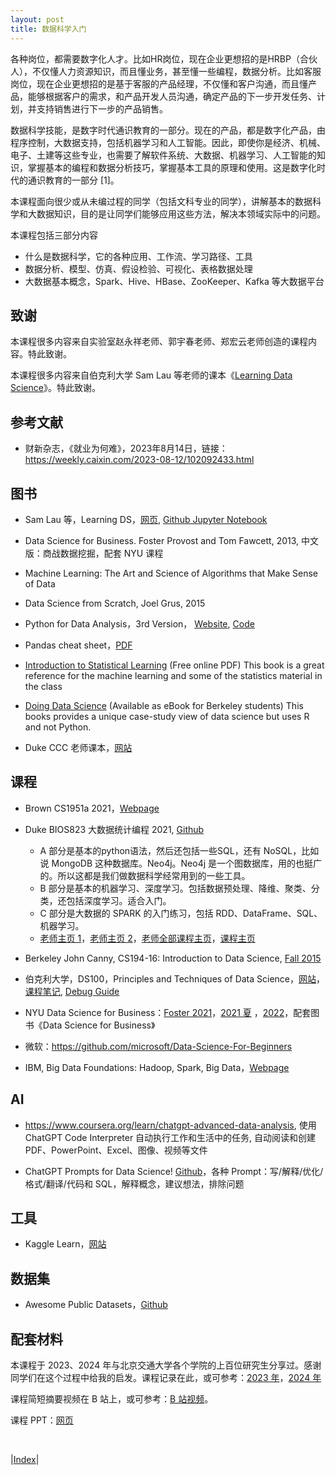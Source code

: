 ```yaml
---
layout: post
title: 数据科学入门
---
```


各种岗位，都需要数字化人才。比如HR岗位，现在企业更想招的是HRBP（合伙人），不仅懂人力资源知识，而且懂业务，甚至懂一些编程，数据分析。比如客服岗位，现在企业更想招的是基于客服的产品经理，不仅懂和客户沟通，而且懂产品，能够根据客户的需求，和产品开发人员沟通，确定产品的下一步开发任务、计划，并支持销售进行下一步的产品销售。

数据科学技能，是数字时代通识教育的一部分。现在的产品，都是数字化产品，由程序控制，大数据支持，包括机器学习和人工智能。因此，即使你是经济、机械、电子、土建等这些专业，也需要了解软件系统、大数据、机器学习、人工智能的知识，掌握基本的编程和数据分析技巧，掌握基本工具的原理和使用。这是数字化时代的通识教育的一部分 [1]。

本课程面向很少或从未编过程的同学（包括文科专业的同学），讲解基本的数据科学和大数据知识，目的是让同学们能够应用这些方法，解决本领域实际中的问题。

本课程包括三部分内容
- 什么是数据科学，它的各种应用、工作流、学习路径、工具
- 数据分析、模型、仿真、假设检验、可视化、表格数据处理
- 大数据基本概念，Spark、Hive、HBase、ZooKeeper、Kafka 等大数据平台

## 致谢

本课程很多内容来自实验室赵永祥老师、郭宇春老师、郑宏云老师创造的课程内容。特此致谢。

本课程很多内容来自伯克利大学 Sam Lau 等老师的课本《[Learning Data Science](https://learningds.org/intro.html)》。特此致谢。

## 参考文献

- 财新杂志，《就业为何难》，2023年8月14日，链接：https://weekly.caixin.com/2023-08-12/102092433.html

## 图书

- Sam Lau 等，Learning DS，[网页](https://learningds.org), [Github Jupyter Notebook](https://github.com/DS-100/textbook/tree/master/content/ch)

- Data Science for Business. Foster Provost and Tom Fawcett, 2013, 中文版：商战数据挖掘，配套 NYU 课程

- Machine Learning: The Art and Science of Algorithms that Make Sense of Data

- Data Science from Scratch, Joel Grus, 2015

- Python for Data Analysis，3rd Version， [Website](https://wesmckinney.com/book/), [Code](https://github.com/wesm/pydata-book)

- Pandas cheat sheet，[PDF](https://pandas.pydata.org/Pandas_Cheat_Sheet.pdf)

- [Introduction to Statistical Learning](http://www-bcf.usc.edu/~gareth/ISL/) (Free online PDF) This book is a great reference for the machine learning and some of the statistics material in the class

- [Doing Data Science](http://shop.oreilly.com/product/0636920028529.do) (Available as eBook for Berkeley students) This books provides a unique case-study view of data science but uses R and not Python.

- Duke CCC 老师课本，[网站](https://people.duke.edu/~ccc14/cspy/index.html)

## 课程

- Brown CS1951a 2021，[Webpage](https://cs1951a-summer2021-brown.github.io)

- Duke BIOS823 大数据统计编程 2021, [Github](https://github.com/cliburn/bios-823-2021/tree/main/notebooks)
  - A 部分是基本的python语法，然后还包括一些SQL，还有 NoSQL，比如说 MongoDB 这种数据库。Neo4j。Neo4j 是一个图数据库，用的也挺广的。所以这都是我们做数据科学经常用到的一些工具。
  - B 部分是基本的机器学习、深度学习。包括数据预处理、降维、聚类、分类，还包括深度学习。适合入门。
  - C 部分是大数据的 SPARK 的入门练习，包括 RDD、DataFrame、SQL、机器学习。
  - [老师主页 1](https://scholars.duke.edu/person/cliburn.chan)，[老师主页 2](https://biostat.duke.edu/profile/chi-wei-cliburn-chan)，[老师全部课程主页](https://people.duke.edu/~ccc14/)，[课程主页](https://biostat.duke.edu/education-and-training/master-biostatistics/course-descriptions)

- Berkeley John Canny, CS194-16: Introduction to Data Science, [Fall 2015](https://bcourses.berkeley.edu/courses/1377158/)

- 伯克利大学，DS100，Principles and Techniques of Data Science，[网站](https://ds100.org/)，[课程笔记](https://ds100.org/course-notes/), [Debug Guide](https://ds100.org/debugging-guide/)

- NYU Data Science for Business：[Foster 2021](https://github.com/bwolfson2/dsclass2022)，[2021 夏](https://github.com/bwolfson2/data_biz_2021) ，[2022](https://github.com/bwolfson2/dsclass2022)，配套图书《Data Science for Business》

- 微软：https://github.com/microsoft/Data-Science-For-Beginners

- IBM, Big Data Foundations: Hadoop, Spark, Big Data，[Webpage](https://cognitiveclass.ai/learn/big-data)

## AI

- https://www.coursera.org/learn/chatgpt-advanced-data-analysis, 使用 ChatGPT Code Interpreter 自动执行工作和生活中的任务, 自动阅读和创建 PDF、PowerPoint、Excel、图像、视频等文件

- ChatGPT Prompts for Data Science! [Github](https://github.com/travistangvh/ChatGPT-Data-Science-Prompts)，各种 Prompt：写/解释/优化/格式/翻译/代码和 SQL，解释概念，建议想法，排除问题

## 工具

- Kaggle Learn，[网站](https://www.kaggle.com/learn)

## 数据集

- Awesome Public Datasets，[Github](https://github.com/awesomedata/awesome-public-datasets)

## 配套材料

本课程于 2023、2024 年与北京交通大学各个学院的上百位研究生分享过。感谢同学们在这个过程中给我的启发。课程记录在此，或可参考：[2023 年](https://docs.qq.com/doc/DT1RZZmVkRlpiVUJD)，[2024 年](https://docs.qq.com/doc/DT3hDZ3J6amxMT25C)

课程简短摘要视频在 B 站上，或可参考：[B 站视频](https://www.bilibili.com/video/BV1HV411c7dV)。

课程 PPT：[网页](http://yishuai.github.io/ds)

<br/>

|[Index](./)|
